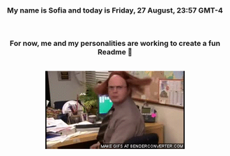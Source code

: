 


<div align="center">
<h3 >My name is Sofia and today is Friday, 27 August, 23:57 GMT-4</h3><br>
<h3 >For now, me and my personalities are working to create a fun Readme 👋
</h3><br>
<img src='img/dwight.gif' alt='working...'/>
</div>
